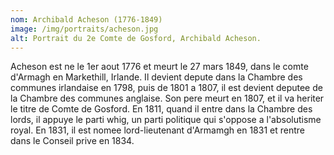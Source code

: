 ```yaml
---
nom: Archibald Acheson (1776-1849)
image: /img/portraits/acheson.jpg
alt: Portrait du 2e Comte de Gosford, Archibald Acheson.
---
```


Acheson est ne le 1er aout 1776 et meurt le 27 mars 1849, dans le comte d'Armagh en Markethill, Irlande. Il devient depute dans la Chambre des communes irlandaise en 1798, puis de 1801 a 1807, il est devient deputee de la Chambre des communes anglaise. Son pere meurt en 1807, et il va heriter le titre de Comte de Gosford. En 1811, quand il entre dans la Chambre des lords, il appuye le parti whig, un parti politique qui s'oppose a l'absolutisme royal. En 1831, il est nomee lord-lieutenant d'Armamgh en 1831 et rentre dans le Conseil prive en 1834.
